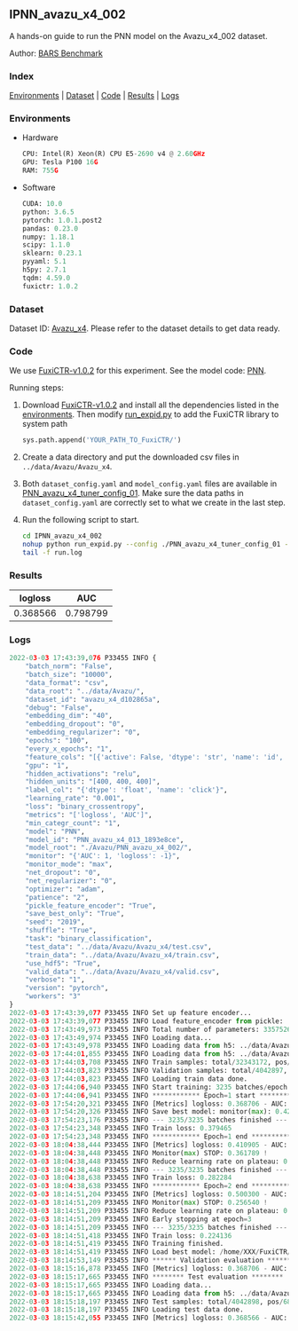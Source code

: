 ## IPNN_avazu_x4_002

A hands-on guide to run the PNN model on the Avazu_x4_002 dataset.

Author: [BARS Benchmark](https://github.com/reczoo/BARS/blob/main/CITATION)

### Index
[Environments](#Environments) | [Dataset](#Dataset) | [Code](#Code) | [Results](#Results) | [Logs](#Logs)

### Environments
+ Hardware

  ```python
  CPU: Intel(R) Xeon(R) CPU E5-2690 v4 @ 2.60GHz
  GPU: Tesla P100 16G
  RAM: 755G

  ```

+ Software

  ```python
  CUDA: 10.0
  python: 3.6.5
  pytorch: 1.0.1.post2
  pandas: 0.23.0
  numpy: 1.18.1
  scipy: 1.1.0
  sklearn: 0.23.1
  pyyaml: 5.1
  h5py: 2.7.1
  tqdm: 4.59.0
  fuxictr: 1.0.2
  ```

### Dataset
Dataset ID: [Avazu_x4](https://github.com/reczoo/Datasets/tree/main/Avazu/Avazu_x4). Please refer to the dataset details to get data ready.

### Code

We use [FuxiCTR-v1.0.2](https://github.com/reczoo/FuxiCTR/tree/v1.0.2) for this experiment. See the model code: [PNN](https://github.com/reczoo/FuxiCTR/blob/v1.0.2/fuxictr/pytorch/models/PNN.py).

Running steps:

1. Download [FuxiCTR-v1.0.2](https://github.com/reczoo/FuxiCTR/archive/refs/tags/v1.0.2.zip) and install all the dependencies listed in the [environments](#environments). Then modify [run_expid.py](./run_expid.py#L5) to add the FuxiCTR library to system path
    
    ```python
    sys.path.append('YOUR_PATH_TO_FuxiCTR/')
    ```

2. Create a data directory and put the downloaded csv files in `../data/Avazu/Avazu_x4`.

3. Both `dataset_config.yaml` and `model_config.yaml` files are available in [PNN_avazu_x4_tuner_config_01](./PNN_avazu_x4_tuner_config_01). Make sure the data paths in `dataset_config.yaml` are correctly set to what we create in the last step.

4. Run the following script to start.

    ```bash
    cd IPNN_avazu_x4_002
    nohup python run_expid.py --config ./PNN_avazu_x4_tuner_config_01 --expid PNN_avazu_x4_013_1893e8ce --gpu 0 > run.log &
    tail -f run.log
    ```

### Results

| logloss | AUC  |
|:--------------------:|:--------------------:|
| 0.368566 | 0.798799  |


### Logs
```python
2022-03-03 17:43:39,076 P33455 INFO {
    "batch_norm": "False",
    "batch_size": "10000",
    "data_format": "csv",
    "data_root": "../data/Avazu/",
    "dataset_id": "avazu_x4_d102865a",
    "debug": "False",
    "embedding_dim": "40",
    "embedding_dropout": "0",
    "embedding_regularizer": "0",
    "epochs": "100",
    "every_x_epochs": "1",
    "feature_cols": "[{'active': False, 'dtype': 'str', 'name': 'id', 'type': 'categorical'}, {'active': True, 'dtype': 'str', 'name': 'hour', 'preprocess': 'convert_hour', 'type': 'categorical'}, {'active': True, 'dtype': 'str', 'name': ['C1', 'banner_pos', 'site_id', 'site_domain', 'site_category', 'app_id', 'app_domain', 'app_category', 'device_id', 'device_ip', 'device_model', 'device_type', 'device_conn_type', 'C14', 'C15', 'C16', 'C17', 'C18', 'C19', 'C20', 'C21'], 'type': 'categorical'}, {'active': True, 'dtype': 'str', 'name': 'weekday', 'preprocess': 'convert_weekday', 'type': 'categorical'}, {'active': True, 'dtype': 'str', 'name': 'weekend', 'preprocess': 'convert_weekend', 'type': 'categorical'}]",
    "gpu": "1",
    "hidden_activations": "relu",
    "hidden_units": "[400, 400, 400]",
    "label_col": "{'dtype': 'float', 'name': 'click'}",
    "learning_rate": "0.001",
    "loss": "binary_crossentropy",
    "metrics": "['logloss', 'AUC']",
    "min_categr_count": "1",
    "model": "PNN",
    "model_id": "PNN_avazu_x4_013_1893e8ce",
    "model_root": "./Avazu/PNN_avazu_x4_002/",
    "monitor": "{'AUC': 1, 'logloss': -1}",
    "monitor_mode": "max",
    "net_dropout": "0",
    "net_regularizer": "0",
    "optimizer": "adam",
    "patience": "2",
    "pickle_feature_encoder": "True",
    "save_best_only": "True",
    "seed": "2019",
    "shuffle": "True",
    "task": "binary_classification",
    "test_data": "../data/Avazu/Avazu_x4/test.csv",
    "train_data": "../data/Avazu/Avazu_x4/train.csv",
    "use_hdf5": "True",
    "valid_data": "../data/Avazu/Avazu_x4/valid.csv",
    "verbose": "1",
    "version": "pytorch",
    "workers": "3"
}
2022-03-03 17:43:39,077 P33455 INFO Set up feature encoder...
2022-03-03 17:43:39,077 P33455 INFO Load feature_encoder from pickle: ../data/Avazu/avazu_x4_d102865a/feature_encoder.pkl
2022-03-03 17:43:49,973 P33455 INFO Total number of parameters: 335752601.
2022-03-03 17:43:49,974 P33455 INFO Loading data...
2022-03-03 17:43:49,978 P33455 INFO Loading data from h5: ../data/Avazu/avazu_x4_d102865a/train.h5
2022-03-03 17:44:01,855 P33455 INFO Loading data from h5: ../data/Avazu/avazu_x4_d102865a/valid.h5
2022-03-03 17:44:03,708 P33455 INFO Train samples: total/32343172, pos/5492052, neg/26851120, ratio/16.98%
2022-03-03 17:44:03,823 P33455 INFO Validation samples: total/4042897, pos/686507, neg/3356390, ratio/16.98%
2022-03-03 17:44:03,823 P33455 INFO Loading train data done.
2022-03-03 17:44:06,940 P33455 INFO Start training: 3235 batches/epoch
2022-03-03 17:44:06,941 P33455 INFO ************ Epoch=1 start ************
2022-03-03 17:54:20,321 P33455 INFO [Metrics] logloss: 0.368706 - AUC: 0.798507
2022-03-03 17:54:20,326 P33455 INFO Save best model: monitor(max): 0.429801
2022-03-03 17:54:23,176 P33455 INFO --- 3235/3235 batches finished ---
2022-03-03 17:54:23,348 P33455 INFO Train loss: 0.379465
2022-03-03 17:54:23,348 P33455 INFO ************ Epoch=1 end ************
2022-03-03 18:04:38,444 P33455 INFO [Metrics] logloss: 0.410905 - AUC: 0.772694
2022-03-03 18:04:38,448 P33455 INFO Monitor(max) STOP: 0.361789 !
2022-03-03 18:04:38,448 P33455 INFO Reduce learning rate on plateau: 0.000100
2022-03-03 18:04:38,448 P33455 INFO --- 3235/3235 batches finished ---
2022-03-03 18:04:38,638 P33455 INFO Train loss: 0.282284
2022-03-03 18:04:38,638 P33455 INFO ************ Epoch=2 end ************
2022-03-03 18:14:51,204 P33455 INFO [Metrics] logloss: 0.500300 - AUC: 0.756840
2022-03-03 18:14:51,209 P33455 INFO Monitor(max) STOP: 0.256540 !
2022-03-03 18:14:51,209 P33455 INFO Reduce learning rate on plateau: 0.000010
2022-03-03 18:14:51,209 P33455 INFO Early stopping at epoch=3
2022-03-03 18:14:51,209 P33455 INFO --- 3235/3235 batches finished ---
2022-03-03 18:14:51,418 P33455 INFO Train loss: 0.224136
2022-03-03 18:14:51,419 P33455 INFO Training finished.
2022-03-03 18:14:51,419 P33455 INFO Load best model: /home/XXX/FuxiCTR/benchmarks/Avazu/PNN_avazu_x4_002/avazu_x4_d102865a/PNN_avazu_x4_013_1893e8ce_model.ckpt
2022-03-03 18:14:53,149 P33455 INFO ****** Validation evaluation ******
2022-03-03 18:15:16,878 P33455 INFO [Metrics] logloss: 0.368706 - AUC: 0.798507
2022-03-03 18:15:17,665 P33455 INFO ******** Test evaluation ********
2022-03-03 18:15:17,665 P33455 INFO Loading data...
2022-03-03 18:15:17,665 P33455 INFO Loading data from h5: ../data/Avazu/avazu_x4_d102865a/test.h5
2022-03-03 18:15:18,197 P33455 INFO Test samples: total/4042898, pos/686507, neg/3356391, ratio/16.98%
2022-03-03 18:15:18,197 P33455 INFO Loading test data done.
2022-03-03 18:15:42,055 P33455 INFO [Metrics] logloss: 0.368566 - AUC: 0.798799

```
